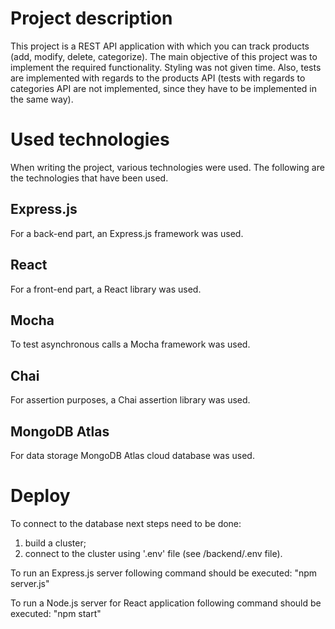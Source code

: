 # Project description

This project is a REST API application with which you can track products (add, modify, delete, categorize). The main objective of this project was to implement the required functionality. Styling was not given time. Also, tests are implemented with regards to the products API (tests with regards to categories API are not implemented, since they have to be implemented in the same way).

# Used technologies
When writing the project, various technologies were used. The following are the technologies that have been used.

## Express.js
For a back-end part, an Express.js framework was used. 

## React

For a front-end part, a React library was used.

## Mocha

To test asynchronous calls a Mocha framework was used.

## Chai

For assertion purposes, a Chai assertion library was used.

## MongoDB Atlas

For data storage MongoDB Atlas cloud database was used.

# Deploy

To connect to the database next steps need to be done:
 1. build a cluster;
 2. connect to the cluster using '.env' file (see /backend/.env file). 
 
To run an Express.js server following command should be executed:
  "npm server.js"
  
To run a Node.js server for React application following command should be executed:
  "npm start"

